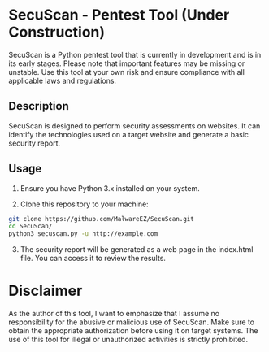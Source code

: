# SecuScan - Pentest Tool (Under Construction)

SecuScan is a Python pentest tool that is currently in development and is in its early stages. Please note that important features may be missing or unstable. Use this tool at your own risk and ensure compliance with all applicable laws and regulations.

## Description

SecuScan is designed to perform security assessments on websites. It can identify the technologies used on a target website and generate a basic security report.

## Usage

1. Ensure you have Python 3.x installed on your system.

2. Clone this repository to your machine:
```bash
git clone https://github.com/MalwareEZ/SecuScan.git
cd SecuScan/
python3 secuscan.py -u http://example.com
```
3. The security report will be generated as a web page in the index.html file. You can access it to review the results.

# Disclaimer

As the author of this tool, I want to emphasize that I assume no responsibility for the abusive or malicious use of SecuScan. Make sure to obtain the appropriate authorization before using it on target systems. The use of this tool for illegal or unauthorized activities is strictly prohibited.
